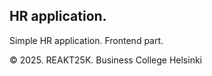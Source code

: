 ## HR application.
Simple HR application. Frontend part.

©️ 2025. REAKT25K. Business College Helsinki